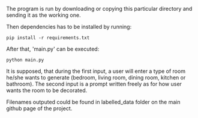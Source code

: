 The program is run by downloading or copying this particular directory and sending it as the working one.

Then dependencies has to be installed by running:

```
pip install -r requirements.txt
```

After that, 'main.py' can be executed:

```
python main.py
```

It is supposed, that during the first input, a user will enter a type of room he/she wants to generate (bedroom, living room, dining room, kitchen or bathroom). 
The second input is a prompt written freely as for how user wants the room to be decorated. 


Filenames outputed could be found in labelled_data folder on the main github page of the project.
